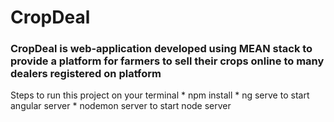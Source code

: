 # CropDeal 
### CropDeal is web-application developed using MEAN stack to provide a platform for farmers to sell their crops online to many dealers registered on platform
Steps to run this project on your terminal
    * npm install
    * ng serve to start angular server
    * nodemon server to start node server